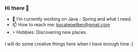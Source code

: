 ### Hi there 👋

- 🔭 I’m currently working on Java - Spring and what I need.
- 📫 How to reach me: kocatepeilker@gmail.com
- ⚡ Hobbies: Discovering new places.

I will do some creative things here when I have enough time :)
